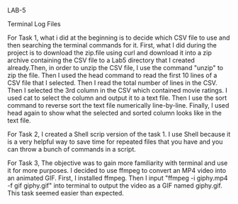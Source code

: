  LAB-5

Terminal Log Files

For Task 1, what i did at the beginning is to decide which CSV file to use and then searching the terminal commands for it. First, what I did during the project is to download the zip.file using curl and download it into a zip archive containing the CSV file to a Lab5 directory that I created already.Then, in order to unzip the CSV file, I use the command "unzip" to zip the file. Then I used the head command to read the first 10 lines of a CSV file that I selected. Then I read the total number of lines in the CSV. Then I selected the 3rd column in the CSV which contained movie ratings. I used cat to select the column and output it to a text file. Then I use the sort command to reverse sort the text file numerically line-by-line. Finally, I used head again to show what the selected and sorted column looks like in the text file.

For Task 2, I created a Shell scrip version of the task 1. I use Shell because it is a very helpful way to save time for repeated files that you have and you can throw a bunch of 
commands in a script.

For Task 3, The objective was to gain more familiarity with terminal and use it for more purposes. I decided to use ffmpeg to convert an MP4 video into an animated GIF. First, I installed ffmpeg. Then I input "ffmpeg -i giphy.mp4 -f gif giphy.gif" into terminal to output the video as a GIF named giphy.gif. This task seemed easier than expected.


